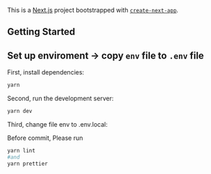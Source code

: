 This is a [Next.js](https://nextjs.org/) project bootstrapped with [`create-next-app`](https://github.com/vercel/next.js/tree/canary/packages/create-next-app).

## Getting Started

## Set up enviroment -> copy `env` file to `.env` file

First, install dependencies:

```bash
yarn
```

Second, run the development server:

```bash
yarn dev
```

Third, change file env to .env.local:

Before commit, Please run

```bash
yarn lint
#and
yarn prettier
```
